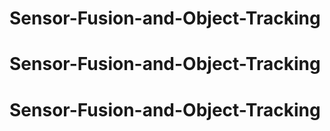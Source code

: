 # Sensor-Fusion-and-Object-Tracking
# Sensor-Fusion-and-Object-Tracking
# Sensor-Fusion-and-Object-Tracking
